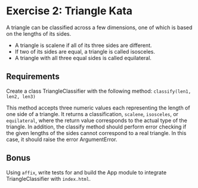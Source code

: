 # Exercise 2: Triangle Kata
A triangle can be classified across a few dimensions, one of which is based on
the lengths of its sides.

- A triangle is scalene if all of its three sides are different.
- If two of its sides are equal, a triangle is called isosceles.
- A triangle with all three equal sides is called equilateral.

## Requirements
Create a class TriangleClassifier with the following method: 
`classify(len1, len2, len3)`

This method accepts three numeric values each representing the length of one
side of a triangle. It returns a classification, `scalene`, `isosceles`, or 
`equilateral`, where the return value corresponds to the actual type of the 
triangle.  In addition, the classify method should perform error checking if the 
given lengths of the sides cannot correspond to a real triangle. In this case, 
it should raise the error ArgumentError.

## Bonus
Using `affix`, write tests for and build the App module to integrate
TriangleClassifier with `index.html`.
 

